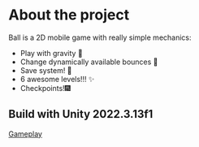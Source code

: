 # About the project

Ball is a 2D mobile game with really simple mechanics:
* Play with gravity 🎈
* Change dynamically available bounces 🏀
* Save system! 💾
* 6 awesome levels!!! ✨
* Checkpoints!🎆

## Build with Unity 2022.3.13f1



[Gameplay](https://github.com/ZDSDD/Ball/assets/106777224/9f139481-f048-4d31-a919-593d99e58bee)




